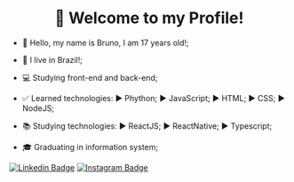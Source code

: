 <h1 align="center">👋 Welcome to my Profile!</h1>

- 👋 Hello, my name is Bruno, I am 17 years old!;
- 🏡 I live in Brazil!;
- 💻 Studying front-end and back-end;

- ✅ Learned technologies:
  ▶ Phython;
  ▶ JavaScript;
  ▶ HTML;
  ▶ CSS;
  ▶ NodeJS;
  
- 📚 Studying technologies:
  ▶ ReactJS;
  ▶ ReactNative;
  ▶ Typescript;
  
- 🎓 Graduating in information system;

[![Linkedin Badge](https://img.shields.io/badge/-LinkedIn-blue?style=flat-square&logo=Linkedin&logoColor=white&link=https://www.linkedin.com/in/bruno-orletti-gava-8312231ba/)](https://www.linkedin.com/in/bruno-orletti-gava-8312231ba/)
[![Instagram Badge](https://img.shields.io/badge/-Instagram-violet?style=flat-square&logo=Instagram&logoColor=white&link=https://www.instagram.com/bruno_gava/)](https://www.instagram.com/bruno_gava/)

<!---
BrunoOG20/BrunoOG20 is a ✨ special ✨ repository because its `README.md` (this file) appears on your GitHub profile.
You can click the Preview link to take a look at your changes.
--->
